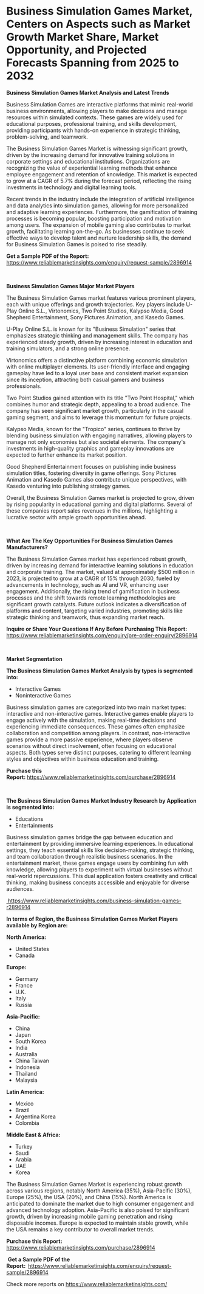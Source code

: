 <p><h1>Business Simulation Games Market, Centers on Aspects such as Market Growth Market Share, Market Opportunity, and Projected Forecasts Spanning from 2025 to 2032</h1></p><p><strong>Business Simulation Games Market Analysis and Latest Trends</strong></p>
<p><p>Business Simulation Games are interactive platforms that mimic real-world business environments, allowing players to make decisions and manage resources within simulated contexts. These games are widely used for educational purposes, professional training, and skills development, providing participants with hands-on experience in strategic thinking, problem-solving, and teamwork.</p><p>The Business Simulation Games Market is witnessing significant growth, driven by the increasing demand for innovative training solutions in corporate settings and educational institutions. Organizations are recognizing the value of experiential learning methods that enhance employee engagement and retention of knowledge. This market is expected to grow at a CAGR of 5.7% during the forecast period, reflecting the rising investments in technology and digital learning tools.</p><p>Recent trends in the industry include the integration of artificial intelligence and data analytics into simulation games, allowing for more personalized and adaptive learning experiences. Furthermore, the gamification of training processes is becoming popular, boosting participation and motivation among users. The expansion of mobile gaming also contributes to market growth, facilitating learning on-the-go. As businesses continue to seek effective ways to develop talent and nurture leadership skills, the demand for Business Simulation Games is poised to rise steadily.</p></p>
<p><strong>Get a Sample PDF of the Report:&nbsp;</strong> <a href="https://www.reliablemarketinsights.com/enquiry/request-sample/2896914?utm_campaign=2199&utm_medium=2&utm_source=Github&utm_content=ia&utm_term=15032025&utm_id=business-simulation-games">https://www.reliablemarketinsights.com/enquiry/request-sample/2896914</a></p>
<p>&nbsp;</p>
<p><strong>Business Simulation Games Major Market Players</strong></p>
<p><p>The Business Simulation Games market features various prominent players, each with unique offerings and growth trajectories. Key players include U-Play Online S.L., Virtonomics, Two Point Studios, Kalypso Media, Good Shepherd Entertainment, Sony Pictures Animation, and Kasedo Games.</p><p>U-Play Online S.L. is known for its "Business Simulation" series that emphasizes strategic thinking and management skills. The company has experienced steady growth, driven by increasing interest in education and training simulators, and a strong online presence. </p><p>Virtonomics offers a distinctive platform combining economic simulation with online multiplayer elements. Its user-friendly interface and engaging gameplay have led to a loyal user base and consistent market expansion since its inception, attracting both casual gamers and business professionals.</p><p>Two Point Studios gained attention with its title "Two Point Hospital," which combines humor and strategic depth, appealing to a broad audience. The company has seen significant market growth, particularly in the casual gaming segment, and aims to leverage this momentum for future projects.</p><p>Kalypso Media, known for the "Tropico" series, continues to thrive by blending business simulation with engaging narratives, allowing players to manage not only economies but also societal elements. The company's investments in high-quality graphics and gameplay innovations are expected to further enhance its market position.</p><p>Good Shepherd Entertainment focuses on publishing indie business simulation titles, fostering diversity in game offerings. Sony Pictures Animation and Kasedo Games also contribute unique perspectives, with Kasedo venturing into publishing strategy games.</p><p>Overall, the Business Simulation Games market is projected to grow, driven by rising popularity in educational gaming and digital platforms. Several of these companies report sales revenues in the millions, highlighting a lucrative sector with ample growth opportunities ahead.</p></p>
<p>&nbsp;</p>
<p><strong>What Are The Key Opportunities For Business Simulation Games Manufacturers?</strong></p>
<p><p>The Business Simulation Games market has experienced robust growth, driven by increasing demand for interactive learning solutions in education and corporate training. The market, valued at approximately $500 million in 2023, is projected to grow at a CAGR of 15% through 2030, fueled by advancements in technology, such as AI and VR, enhancing user engagement. Additionally, the rising trend of gamification in business processes and the shift towards remote learning methodologies are significant growth catalysts. Future outlook indicates a diversification of platforms and content, targeting varied industries, promoting skills like strategic thinking and teamwork, thus expanding market reach.</p></p>
<p><strong>Inquire or Share Your Questions If Any Before Purchasing This Report:</strong> <a href="https://www.reliablemarketinsights.com/enquiry/pre-order-enquiry/2896914?utm_campaign=2199&utm_medium=2&utm_source=Github&utm_content=ia&utm_term=15032025&utm_id=business-simulation-games">https://www.reliablemarketinsights.com/enquiry/pre-order-enquiry/2896914</a></p>
<p>&nbsp;</p>
<p><strong>Market Segmentation</strong></p>
<p><strong>The Business Simulation Games Market Analysis by types is segmented into:</strong></p>
<p><ul><li>Interactive Games</li><li>Noninteractive Games</li></ul></p>
<p><p>Business simulation games are categorized into two main market types: interactive and non-interactive games. Interactive games enable players to engage actively with the simulation, making real-time decisions and experiencing immediate consequences. These games often emphasize collaboration and competition among players. In contrast, non-interactive games provide a more passive experience, where players observe scenarios without direct involvement, often focusing on educational aspects. Both types serve distinct purposes, catering to different learning styles and objectives within business education and training.</p></p>
<p><strong>Purchase this Report:&nbsp;</strong><a href="https://www.reliablemarketinsights.com/purchase/2896914?utm_campaign=2199&utm_medium=2&utm_source=Github&utm_content=ia&utm_term=15032025&utm_id=business-simulation-games">https://www.reliablemarketinsights.com/purchase/2896914</a></p>
<p>&nbsp;</p>
<p><strong>The Business Simulation Games Market Industry Research by Application is segmented into:</strong></p>
<p><ul><li>Educations</li><li>Entertainments</li></ul></p>
<p><p>Business simulation games bridge the gap between education and entertainment by providing immersive learning experiences. In educational settings, they teach essential skills like decision-making, strategic thinking, and team collaboration through realistic business scenarios. In the entertainment market, these games engage users by combining fun with knowledge, allowing players to experiment with virtual businesses without real-world repercussions. This dual application fosters creativity and critical thinking, making business concepts accessible and enjoyable for diverse audiences.</p></p>
<p><a href="https://www.reliablemarketinsights.com/business-simulation-games-r2896914?utm_campaign=2199&utm_medium=2&utm_source=Github&utm_content=ia&utm_term=15032025&utm_id=business-simulation-games">&nbsp;https://www.reliablemarketinsights.com/business-simulation-games-r2896914</a></p>
<p><strong>In terms of Region, the Business Simulation Games Market Players available by Region are:</strong></p>
<p>
    <p> <strong> North America: </strong>
        <ul>
            <li>United States</li>
            <li>Canada</li>
        </ul>
        </p> 
    <p> <strong> Europe: </strong>
        <ul>
            <li>Germany</li>
            <li>France</li>
            <li>U.K.</li>
            <li>Italy</li>
            <li>Russia</li>
        </ul>
        </p> 
    <p> <strong> Asia-Pacific: </strong>
        <ul>
            <li>China</li>
            <li>Japan</li>
            <li>South Korea</li>
            <li>India</li>
            <li>Australia</li>
            <li>China Taiwan</li>
            <li>Indonesia</li>
            <li>Thailand</li>
            <li>Malaysia</li>
        </ul>
        </p> 
    <p> <strong> Latin America: </strong>
        <ul>
            <li>Mexico</li>
            <li>Brazil</li>
            <li>Argentina Korea</li>
            <li>Colombia</li>
        </ul>
        </p> 
    <p> <strong> Middle East & Africa: </strong>
        <ul>
            <li>Turkey</li>
            <li>Saudi</li>
            <li>Arabia</li>
            <li>UAE</li>
            <li>Korea</li>
        </ul>
    </p>
    </p>
<p><p>The Business Simulation Games Market is experiencing robust growth across various regions, notably North America (35%), Asia-Pacific (30%), Europe (25%), the USA (20%), and China (15%). North America is anticipated to dominate the market due to high consumer engagement and advanced technology adoption. Asia-Pacific is also poised for significant growth, driven by increasing mobile gaming penetration and rising disposable incomes. Europe is expected to maintain stable growth, while the USA remains a key contributor to overall market trends.</p></p>
<p><strong>Purchase this Report: </strong><a href="https://www.reliablemarketinsights.com/purchase/2896914?utm_campaign=2199&utm_medium=2&utm_source=Github&utm_content=ia&utm_term=15032025&utm_id=business-simulation-games">https://www.reliablemarketinsights.com/purchase/2896914</a></p>
<p>&nbsp;<strong>Get a Sample PDF of the Report:&nbsp;&nbsp;</strong><a href="https://www.reliablemarketinsights.com/enquiry/request-sample/2896914?utm_campaign=2199&utm_medium=2&utm_source=Github&utm_content=ia&utm_term=15032025&utm_id=business-simulation-games">https://www.reliablemarketinsights.com/enquiry/request-sample/2896914</a></p>
<p><strong></strong></p>
<p>Check more reports on <a href="https://www.reliablemarketinsights.com/?utm_campaign=2199&utm_medium=2&utm_source=Github&utm_content=ia&utm_term=15032025&utm_id=business-simulation-games">https://www.reliablemarketinsights.com/</a></p>